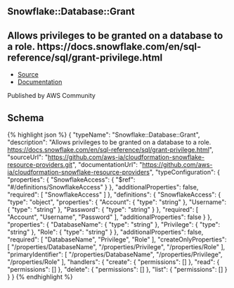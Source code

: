 
## Snowflake::Database::Grant

## Allows privileges to be granted on a database to a role. https:&#x2F;&#x2F;docs.snowflake.com&#x2F;en&#x2F;sql-reference&#x2F;sql&#x2F;grant-privilege.html

- [Source](https:&#x2F;&#x2F;github.com&#x2F;aws-ia&#x2F;cloudformation-snowflake-resource-providers.git) 
- [Documentation]()

Published by AWS Community

## Schema
{% highlight json %}
{
    "typeName": "Snowflake::Database::Grant",
    "description": "Allows privileges to be granted on a database to a role. https://docs.snowflake.com/en/sql-reference/sql/grant-privilege.html",
    "sourceUrl": "https://github.com/aws-ia/cloudformation-snowflake-resource-providers.git",
    "documentationUrl": "https://github.com/aws-ia/cloudformation-snowflake-resource-providers",
    "typeConfiguration": {
        "properties": {
            "SnowflakeAccess": {
                "$ref": "#/definitions/SnowflakeAccess"
            }
        },
        "additionalProperties": false,
        "required": [
            "SnowflakeAccess"
        ]
    },
    "definitions": {
        "SnowflakeAccess": {
            "type": "object",
            "properties": {
                "Account": {
                    "type": "string"
                },
                "Username": {
                    "type": "string"
                },
                "Password": {
                    "type": "string"
                }
            },
            "required": [
                "Account",
                "Username",
                "Password"
            ],
            "additionalProperties": false
        }
    },
    "properties": {
        "DatabaseName": {
            "type": "string"
        },
        "Privilege": {
            "type": "string"
        },
        "Role": {
            "type": "string"
        }
    },
    "additionalProperties": false,
    "required": [
        "DatabaseName",
        "Privilege",
        "Role"
    ],
    "createOnlyProperties": [
        "/properties/DatabaseName",
        "/properties/Privilege",
        "/properties/Role"
    ],
    "primaryIdentifier": [
        "/properties/DatabaseName",
        "/properties/Privilege",
        "/properties/Role"
    ],
    "handlers": {
        "create": {
            "permissions": []
        },
        "read": {
            "permissions": []
        },
        "delete": {
            "permissions": []
        },
        "list": {
            "permissions": []
        }
    }
}
{% endhighlight %}
